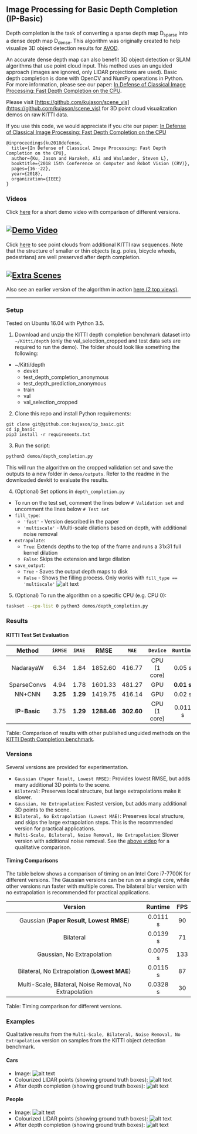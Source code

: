 ## Image Processing for Basic Depth Completion (IP-Basic)
Depth completion is the task of converting a sparse depth map D<sub>sparse</sub> into a dense depth map D<sub>dense</sub>. This algorithm was originally created to help visualize 3D object detection results for [AVOD](https://arxiv.org/abs/1712.02294).

An accurate dense depth map can also benefit 3D object detection or SLAM algorithms that use point cloud input. This method uses an unguided approach (images are ignored, only LIDAR projections are used). Basic depth completion is done with OpenCV and NumPy operations in Python. For more information, please see our paper: [In Defense of Classical Image Processing: Fast Depth Completion on the CPU](https://arxiv.org/abs/1802.00036).

Please visit [https://github.com/kujason/scene_vis](https://github.com/kujason/scene_vis) for 3D point cloud visualization demos on raw KITTI data.

If you use this code, we would appreciate if you cite our paper:
[In Defense of Classical Image Processing: Fast Depth Completion on the CPU](https://arxiv.org/abs/1802.00036)

```
@inproceedings{ku2018defense,
  title={In Defense of Classical Image Processing: Fast Depth Completion on the CPU},
  author={Ku, Jason and Harakeh, Ali and Waslander, Steven L},
  booktitle={2018 15th Conference on Computer and Robot Vision (CRV)},
  pages={16--22},
  year={2018},
  organization={IEEE}
}
```

### Videos
Click [here](https://www.youtube.com/watch?v=t_CGGUE2kEM) for a short demo video with comparison of different versions.

[![Demo Video](images/short_vid.jpg)](https://www.youtube.com/watch?v=t_CGGUE2kEM)
---
Click [here](https://youtu.be/nTMS8WaAd6Q) to see point clouds from additional KITTI raw sequences. Note that the structure of smaller or thin objects (e.g. poles, bicycle wheels, pedestrians) are well preserved after depth completion.

[![Extra Scenes](images/extra_vid.png)](https://youtu.be/tYwIcLvfC70)
---
Also see an earlier version of the algorithm in action [here (2 top views)](https://www.youtube.com/watch?v=Q1f-s6_yHtw).

---
### Setup
[show_process]: images/show_process.png "Showing Process"
Tested on Ubuntu 16.04 with Python 3.5.
1. Download and unzip the KITTI depth completion benchmark dataset into `~/Kitti/depth` (only the val_selection_cropped and test data sets are required to run the demo). The folder should look like something the following:
  - ~/Kitti/depth
    - devkit
    - test_depth_completion_anonymous
    - test_depth_prediction_anonymous
    - train
    - val
    - val_selection_cropped

2. Clone this repo and install Python requirements:
```
git clone git@github.com:kujason/ip_basic.git
cd ip_basic
pip3 install -r requirements.txt
```

3. Run the script:
```bash
python3 demos/depth_completion.py
```
This will run the algorithm on the cropped validation set and save the outputs to a new folder in `demos/outputs`. Refer to the readme in the downloaded devkit to evaluate the results.

4. (Optional) Set options in `depth_completion.py`
- To run on the test set, comment the lines below `# Validation set` and uncomment the lines below `# Test set`
- `fill_type`:
  - `'fast'` - Version described in the paper
  - `'multiscale'` - Multi-scale dilations based on depth, with additional noise removal
- `extrapolate`:
  - `True`: Extends depths to the top of the frame and runs a 31x31 full kernel dilation
  - `False`: Skips the extension and large dilation
- `save_output`:
  - `True` - Saves the output depth maps to disk
  - `False` - Shows the filling process. Only works with `fill_type == 'multiscale'`
  ![alt text][show_process]

5. (Optional) To run the algorithm on a specific CPU (e.g. CPU 0):
```bash
taskset --cpu-list 0 python3 demos/depth_completion.py
```

### Results
#### KITTI Test Set Evaluation
|        Method |  `iRMSE` |   `iMAE` |    **RMSE** |      `MAE` |     `Device` |  `Runtime` |   `FPS` |
|:-------------:|:--------:|:--------:|:-----------:|:----------:|:------------:|:----------:|:-------:|
|     NadarayaW |     6.34 |     1.84 |     1852.60 |     416.77 | CPU (1 core) |     0.05 s |      20 |
|   SparseConvs |     4.94 |     1.78 |     1601.33 |     481.27 |          GPU | **0.01 s** | **100** |
|        NN+CNN | **3.25** | **1.29** |     1419.75 |     416.14 |          GPU |     0.02 s |      50 |
|  **IP-Basic** |     3.75 | **1.29** | **1288.46** | **302.60** | CPU (1 core) |    0.011 s |      90 |

Table: Comparison of results with other published unguided methods on the [KITTI Depth Completion benchmark](http://www.cvlibs.net/datasets/kitti/eval_depth.php?benchmark=depth_completion).

### Versions
Several versions are provided for experimentation.
- `Gaussian (Paper Result, Lowest RMSE)`: Provides lowest RMSE, but adds many additional 3D points to the scene.
- `Bilateral`: Preserves local structure, but large extrapolations make it slower.
- `Gaussian, No Extrapolation`: Fastest version, but adds many additional 3D points to the scene.
- `Bilateral, No Extrapolation (Lowest MAE)`: Preserves local structure, and skips the large extrapolation steps. This is the recommended version for practical applications.
- `Multi-Scale, Bilateral, Noise Removal, No Extrapolation`: Slower version with additional noise removal. See the [above video](https://www.youtube.com/watch?v=t_CGGUE2kEM) for a qualitative comparison.

#### Timing Comparisons
The table below shows a comparison of timing on an Intel Core i7-7700K for different versions. The Gaussian versions can be run on a single core, while other versions run faster with multiple cores. The bilateral blur version with no extrapolation is recommended for practical applications.

|                                                   Version |  Runtime | FPS |
|:---------------------------------------------------------:|:--------:|:---:|
|                  Gaussian (**Paper Result, Lowest RMSE**) | 0.0111 s |  90 |
|                                                 Bilateral | 0.0139 s |  71 |
|                                Gaussian, No Extrapolation | 0.0075 s | 133 |
|              Bilateral, No Extrapolation (**Lowest MAE**) | 0.0115 s |  87 |
|   Multi-Scale, Bilateral, Noise Removal, No Extrapolation | 0.0328 s |  30 |

Table: Timing comparison for different versions.

### Examples
Qualitative results from the `Multi-Scale, Bilateral, Noise Removal, No Extrapolation` version on samples from the KITTI object detection benchmark.
#### Cars
[sample_006338]: images/006338/006338.png "Sample 006338"
[lidar_006338]: images/006338/lidar.png "Colourized LIDAR points"
[completed_006338]: images/006338/completed.png "Points after depth completion"
- Image:
    ![alt text][sample_006338]
- Colourized LIDAR points (showing ground truth boxes):
    ![alt text][lidar_006338]
- After depth completion (showing ground truth boxes):
    ![alt text][completed_006338]

#### People
[sample_000043]: images/000043/000043.png "Sample 000043"
[lidar_000043]: images/000043/lidar.png "Colourized LIDAR points"
[completed_000043]: images/000043/completed.png "Points after depth completion"
- Image:
    ![alt text][sample_000043]
- Colourized LIDAR points (showing ground truth boxes):
    ![alt text][lidar_000043]
- After depth completion (showing ground truth boxes):
    ![alt text][completed_000043]
